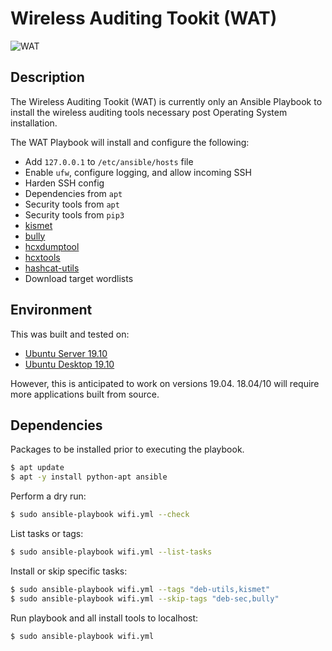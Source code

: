 # Wireless Auditing Tookit (WAT)
![WAT](https://i.imgur.com/IppKJ.jpg "WAT")

## Description
The Wireless Auditing Tookit (WAT) is currently only an Ansible Playbook to install the wireless auditing tools necessary post Operating System installation.

The WAT Playbook will install and configure the following:

  - Add `127.0.0.1` to `/etc/ansible/hosts` file
  - Enable `ufw`, configure logging, and allow incoming SSH
  - Harden SSH config
  - Dependencies from `apt`
  - Security tools from `apt`
  - Security tools from `pip3`
  - [kismet](https://github.com/kismetwireless/kismet)
  - [bully](https://github.com/aanarchyy/bully)
  - [hcxdumptool](https://github.com/ZerBea/hcxdumptool)
  - [hcxtools](https://github.com/ZerBea/hcxtools)
  - [hashcat-utils](https://github.com/hashcat/hashcat-utils)
  - Download target wordlists 

## Environment
This was built and tested on:
* [Ubuntu Server 19.10](https://wiki.ubuntu.com/EoanErmine/ReleaseNotes)
* [Ubuntu Desktop 19.10](https://wiki.ubuntu.com/EoanErmine/ReleaseNotes)

However, this is anticipated to work on versions 19.04. 18.04/10 will require more applications built from source.

## Dependencies
Packages to be installed prior to executing the playbook.

```bash
$ apt update
$ apt -y install python-apt ansible
```

Perform a dry run:
```bash
$ sudo ansible-playbook wifi.yml --check
```

List tasks or tags:
```bash
$ sudo ansible-playbook wifi.yml --list-tasks
```

Install or skip specific tasks:
```bash
$ sudo ansible-playbook wifi.yml --tags "deb-utils,kismet"
$ sudo ansible-playbook wifi.yml --skip-tags "deb-sec,bully"
```

Run playbook and all install tools to localhost:

```bash
$ sudo ansible-playbook wifi.yml
```
